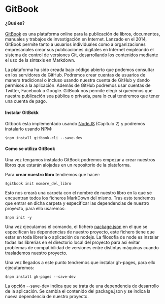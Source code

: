# GitBook

#### ¿Qué es?

[GitBook](/www.gitbook.com "Gitbook") es una plataforma online para la publicación de libros, documentos, manuales y trabajos de investigación en Internet. Lanzado en el 2014, GitBook permite tanto a usuarios individuales como a organizaciones empresariales crear sus publicaciones digitales en Internet empleando el sistema de control de versiones Git, desarrollando los contenidos mediante el uso de la sintaxis en Markdown.

La plataforma ha sido creada bajo código abierto que podemos consultar en los servidores de GitHub. Podremos crear  cuentas de usuarios de  manera tradicional o incluso usando nuestra cuenta de GitHub y dando permisos a la aplicación. Además de GitHub podremos usar cuentas de Twitter, Facebook o Google. GitBook nos permite elegir si queremos que nuestra publicación sea pública o privada, para lo cual tendremos que tener una cuenta de pago.

#### Instalar GitBokk

Gitbook esta implementado usando [NodeJS](https://nodejs.org/es/) \(Capítulo 2\) y podremos instalarlo usando [NPM](https://www.npmjs.com/):

```
$npm install gitbook-cli --save-dev
```

#### Como se utiliza GitBook

Una vez tengamos instalado GitBook podremos empezar a crear nuestros libros que estarán alojadas en un repositorio de la plataforma.

Para **crear nuestro libro** tendremos que hacer:

```
$gitbook init nombre_del_libro
```

Esto nos creará una carpeta con el nombre de nuestro libro en la que se encuentran todos los ficheros MarkDown del mismo. Tras esto tendremos que entrar en dicha carpeta y especificar las dependencias de nuestro proyecto, para ello usaremos:

```
$npm init -y
```

Una vez ejecutamos el comando, el fichero [package.json](https://docs.npmjs.com/files/package.json) en el que se especifican las dependencias de nuestro proyecto, este fichero tiene que estar en toda librería o aplicación de nodejs. La filosofia de node es instalar todas las librerías en el directorio local del proyecto para así evitar problemas de compatibilidad de versiones entre distintas máquinas cuando traslademos nuestro proyecto.

Una vez llegados a este punto tendremos que instalar gh-pages, para ello ejecutaremos:

```
$npm install gh-pages --save-dev
```

La opción --save-dev indica que se trata de una dependencia de desarrollo de la aplicación. Se cambia el contenido del package.json y se indica la nueva dependencia de nuestro proyecto.

